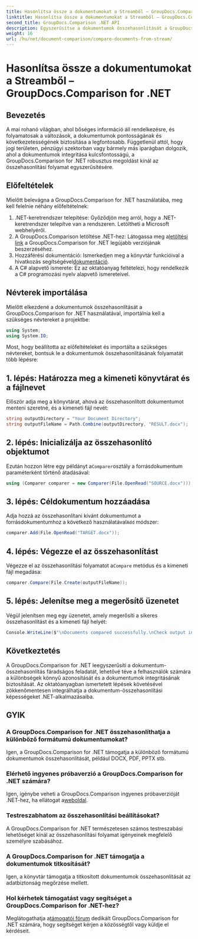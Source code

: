 ```yaml
---
title: Hasonlítsa össze a dokumentumokat a Streamből – GroupDocs.Comparison for .NET
linktitle: Hasonlítsa össze a dokumentumokat a Streamből – GroupDocs.Comparison for .NET
second_title: GroupDocs.Comparison .NET API
description: Egyszerűsítse a dokumentumok összehasonlítását a GroupDocs.Comparison for .NET segítségével. Hasonlítsa össze a dokumentumokat könnyedén, és biztosítsa a fájlok pontosságát.
weight: 16
url: /hu/net/document-comparison/compare-documents-from-stream/
---
```


# Hasonlítsa össze a dokumentumokat a Streamből – GroupDocs.Comparison for .NET

## Bevezetés
A mai rohanó világban, ahol bőséges információ áll rendelkezésre, és folyamatosak a változások, a dokumentumok pontosságának és következetességének biztosítása a legfontosabb. Függetlenül attól, hogy jogi területen, pénzügyi szektorban vagy bármely más iparágban dolgozik, ahol a dokumentumok integritása kulcsfontosságú, a GroupDocs.Comparison for .NET robusztus megoldást kínál az összehasonlítási folyamat egyszerűsítésére.
## Előfeltételek
Mielőtt belevágna a GroupDocs.Comparison for .NET használatába, meg kell felelnie néhány előfeltételnek:
1. .NET-keretrendszer telepítése: Győződjön meg arról, hogy a .NET-keretrendszer telepítve van a rendszeren. Letöltheti a Microsoft webhelyéről.
2.  A GroupDocs.Comparison letöltése .NET-hez: Látogassa meg a[letöltési link](https://releases.groupdocs.com/comparison/net/) a GroupDocs.Comparison for .NET legújabb verziójának beszerzéséhez.
3.  Hozzáférési dokumentáció: Ismerkedjen meg a könyvtár funkcióival a hivatkozás segítségével[dokumentáció](https://tutorials.groupdocs.com/comparison/net/).
4. A C# alapvető ismerete: Ez az oktatóanyag feltételezi, hogy rendelkezik a C# programozási nyelv alapvető ismereteivel.

## Névterek importálása
Mielőtt elkezdené a dokumentumok összehasonlítását a GroupDocs.Comparison for .NET használatával, importálnia kell a szükséges névtereket a projektbe:
```csharp
using System;
using System.IO;
```
Most, hogy beállította az előfeltételeket és importálta a szükséges névtereket, bontsuk le a dokumentumok összehasonlításának folyamatát több lépésre:
## 1. lépés: Határozza meg a kimeneti könyvtárat és a fájlnevet
Először adja meg a könyvtárat, ahová az összehasonlított dokumentumot menteni szeretné, és a kimeneti fájl nevét:
```csharp
string outputDirectory = "Your Document Directory";
string outputFileName = Path.Combine(outputDirectory, "RESULT.docx");
```
## 2. lépés: Inicializálja az összehasonlító objektumot
 Ezután hozzon létre egy példányt a`Comparer`osztály a forrásdokumentum paraméterként történő átadásával:
```csharp
using (Comparer comparer = new Comparer(File.OpenRead("SOURCE.docx")))
```
## 3. lépés: Céldokumentum hozzáadása
 Adja hozzá az összehasonlítani kívánt dokumentumot a forrásdokumentumhoz a következő használatával`Add` módszer:
```csharp
comparer.Add(File.OpenRead("TARGET.docx"));
```
## 4. lépés: Végezze el az összehasonlítást
 Végezze el az összehasonlítási folyamatot a`Compare` metódus és a kimeneti fájl megadása:
```csharp
comparer.Compare(File.Create(outputFileName));
```
## 5. lépés: Jelenítse meg a megerősítő üzenetet
Végül jelenítsen meg egy üzenetet, amely megerősíti a sikeres összehasonlítást és a kimeneti fájl helyét:
```csharp
Console.WriteLine($"\nDocuments compared successfully.\nCheck output in {outputDirectory}.");
```

## Következtetés
A GroupDocs.Comparison for .NET leegyszerűsíti a dokumentum-összehasonlítás fáradságos feladatát, lehetővé téve a felhasználók számára a különbségek könnyű azonosítását és a dokumentumok integritásának biztosítását. Az oktatóanyagban ismertetett lépések követésével zökkenőmentesen integrálhatja a dokumentum-összehasonlítási képességeket .NET-alkalmazásaiba.
## GYIK
### A GroupDocs.Comparison for .NET összehasonlíthatja a különböző formátumú dokumentumokat?
Igen, a GroupDocs.Comparison for .NET támogatja a különböző formátumú dokumentumok összehasonlítását, például DOCX, PDF, PPTX stb.
### Elérhető ingyenes próbaverzió a GroupDocs.Comparison for .NET számára?
 Igen, igénybe veheti a GroupDocs.Comparison ingyenes próbaverzióját .NET-hez, ha ellátogat a[weboldal](https://releases.groupdocs.com/).
### Testreszabhatom az összehasonlítási beállításokat?
A GroupDocs.Comparison for .NET természetesen számos testreszabási lehetőséget kínál az összehasonlítási folyamat igényeinek megfelelő személyre szabásához.
### A GroupDocs.Comparison for .NET támogatja a dokumentumok titkosítását?
Igen, a könyvtár támogatja a titkosított dokumentumok összehasonlítását az adatbiztonság megőrzése mellett.
### Hol kérhetek támogatást vagy segítséget a GroupDocs.Comparison for .NET-hez?
 Meglátogathatja a[támogatói fórum](https://forum.groupdocs.com/c/comparison/12) dedikált GroupDocs.Comparison for .NET számára, hogy segítséget kérjen a közösségtől vagy küldje el kérdéseit.